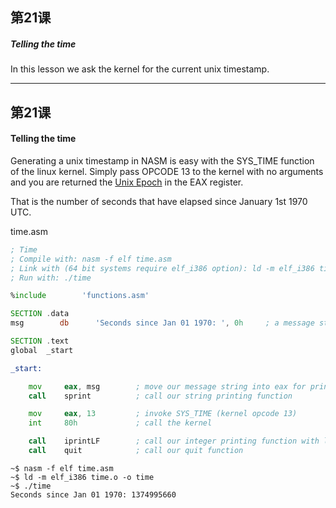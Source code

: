 ## 第21课

##### Telling the time

In this lesson we ask the kernel for the current unix timestamp.

---
## 第21课

#### Telling the time

Generating a unix timestamp in NASM is easy with the SYS_TIME function of the linux kernel.  Simply pass OPCODE 13 to the kernel with no arguments and you are returned the [Unix Epoch](http://en.wikipedia.org/wiki/Unix_epoch) in the EAX register.

That is the number of seconds that have elapsed since January 1st 1970 UTC.

time.asm
```asm
; Time
; Compile with: nasm -f elf time.asm
; Link with (64 bit systems require elf_i386 option): ld -m elf_i386 time.o -o time
; Run with: ./time

%include        'functions.asm'

SECTION .data
msg        db      'Seconds since Jan 01 1970: ', 0h     ; a message string

SECTION .text
global  _start

_start:

    mov     eax, msg        ; move our message string into eax for printing
    call    sprint          ; call our string printing function

    mov     eax, 13         ; invoke SYS_TIME (kernel opcode 13)
    int     80h             ; call the kernel

    call    iprintLF        ; call our integer printing function with linefeed
    call    quit            ; call our quit function
```

```
~$ nasm -f elf time.asm
~$ ld -m elf_i386 time.o -o time
~$ ./time
Seconds since Jan 01 1970: 1374995660
```
